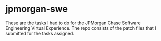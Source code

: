 # jpmorgan-swe
These are the tasks I had to do for the JPMorgan Chase Software Engineering Virtual Experience. The repo consists of the patch files that I submitted for the tasks assigned.
